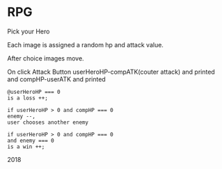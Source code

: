 # RPG
Pick your Hero

Each image is assigned a random hp and attack value.

After choice images move.

On click Attack Button userHeroHP-compATK(couter attack) and printed
    and compHP-userATK and printed

    @userHeroHP === 0 
    is a loss ++;

    if userHeroHP > 0 and compHP === 0
    enemy --,
    user chooses another enemy

    if userHeroHP > 0 and compHP === 0
    and enemy === 0
    is a win ++;
2018